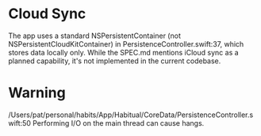 # Cloud Sync

The app uses a standard NSPersistentContainer (not NSPersistentCloudKitContainer) in PersistenceController.swift:37, which stores data locally only. While the SPEC.md mentions iCloud sync as a planned capability, it's not implemented in the current codebase.

# Warning

/Users/pat/personal/habits/App/Habitual/CoreData/PersistenceController.swift:50 Performing I/O on the main thread can cause hangs.
